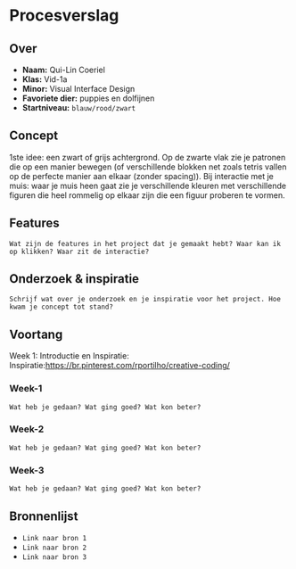 <!-- Vergeet je niet de comments uit te zetten voordat je begint met typen? 💬 -->

# Procesverslag

## Over
* **Naam:** Qui-Lin Coeriel
* **Klas:** Vid-1a
* **Minor:** Visual Interface Design
* **Favoriete dier:** puppies en dolfijnen
* **Startniveau:** `blauw/rood/zwart`

## Concept

1ste idee:
een zwart of grijs achtergrond. Op de zwarte vlak zie je patronen die op een manier bewegen (of verschillende blokken net zoals tetris vallen op de perfecte manier aan elkaar (zonder spacing)). Bij interactie met je muis: waar je muis heen gaat zie je verschillende kleuren met verschillende figuren die heel rommelig op elkaar zijn die een figuur proberen te vormen.
## Features

`Wat zijn de features in het project dat je gemaakt hebt? Waar kan ik op klikken? Waar zit de interactie?`

## Onderzoek & inspiratie
`Schrijf wat over je onderzoek en je inspiratie voor het project. Hoe kwam je concept tot stand?`

## Voortang

Week 1: Introductie en Inspiratie:
        Inspiratie:https://br.pinterest.com/rportilho/creative-coding/

### Week-1
`Wat heb je gedaan? Wat ging goed? Wat kon beter?`

### Week-2
`Wat heb je gedaan? Wat ging goed? Wat kon beter?`

### Week-3
`Wat heb je gedaan? Wat ging goed? Wat kon beter?`


## Bronnenlijst

* `Link naar bron 1`
* `Link naar bron 2`
* `Link naar bron 3`
